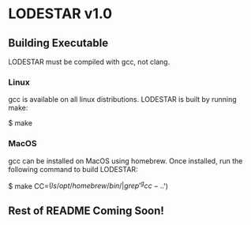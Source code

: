 
# LODESTAR v1.0

## Building Executable

LODESTAR must be compiled with gcc, not clang.

### Linux

gcc is available on all linux distributions. LODESTAR is built by running make:

$ make

### MacOS

gcc can be installed on MacOS using homebrew. Once installed, run the following command to build LODESTAR:

$ make CC=$(ls /opt/homebrew/bin/ | grep '^gcc-..$')

## Rest of README Coming Soon!